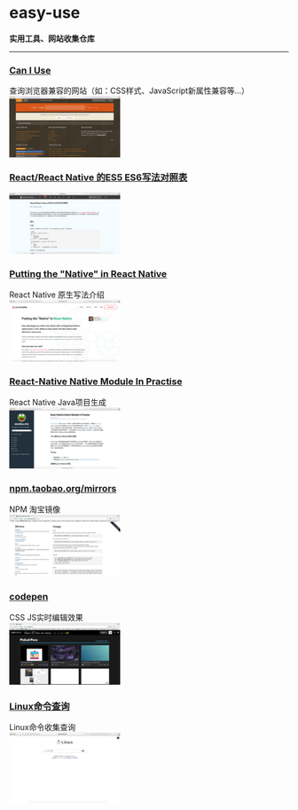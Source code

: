 # easy-use

**实用工具、网站收集仓库**

----------

### [Can I Use](http://caniuse.com/) 
查询浏览器兼容的网站（如：CSS样式、JavaScript新属性兼容等...）  
<img src="./image/caniuse.png" alt="can i use" width="200" align="center"> 

### [React/React Native 的ES5 ES6写法对照表](http://reactnative.cn/post/15)  
<img src="./image/rn_es5_vs_es6.png" alt="React/React Native 的ES5 ES6写法对照表" width="200">

### [Putting the "Native" in React Native](https://www.promptworks.com/blog/writing-native-modules-for-react-native)
React Native 原生写法介绍  
<img src="./image/putting_the_native_in_rn.png" alt="Putting the 'Native' in React Native" width="200">

### [React-Native Native Module In Practise](https://xeodou.me/2015/11/03/write-a-react-native-native-module/)
React Native Java项目生成  
<img src="./image/rn_native_module_in_practise.png" alt="React-Native Native Module In Practise" width="200">

### [npm.taobao.org/mirrors](https://npm.taobao.org/mirrors/)
NPM 淘宝镜像  
<img src="./image/taobao-mirrors.jpg" alt="NPM 淘宝镜像" width="200">

### [codepen](https://codepen.io/)
CSS JS实时编辑效果  
<img src="./image/codepen-io.jpg" alt="CSS JS实时编辑效果" width="200">

### [Linux命令查询](http://wangchujiang.com/linux-command/)
Linux命令收集查询  
<img src="./image/linux.jpg" alt="Linux命令收集查询" width="200">